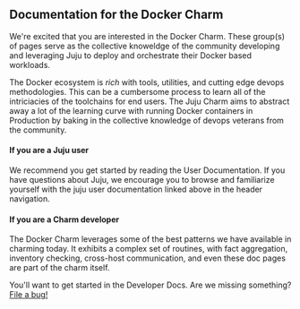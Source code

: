 ##  Documentation for the Docker Charm

We're excited that you are interested in the Docker Charm. These group(s) of
pages serve as the collective knoweldge of the community developing and
leveraging Juju to deploy and orchestrate their Docker based workloads.

The Docker ecosystem is *rich* with tools, utilities, and cutting edge devops
methodologies. This can be a cumbersome process to learn all of the intriciacies
of the toolchains for end users. The Juju Charm aims to abstract away a lot of
the learning curve with running Docker containers in Production by baking in the
collective knowledge of devops veterans from the community.


#### If you are a Juju user

We recommend you get started by reading the User Documentation. If you have
questions about Juju, we encourage you to browse and familiarize yourself with
the juju user documentation linked above in the header navigation.

#### If you are a Charm developer

The Docker Charm leverages some of the best patterns we have available in
charming today. It exhibits a complex set of routines, with fact aggregation,
inventory checking, cross-host communication, and even these doc pages are part
of the charm itself.

You'll want to get started in the Developer Docs.  Are we missing something?
[File a bug!](http://github.com/chuckbutler/docker-charm/issues)
